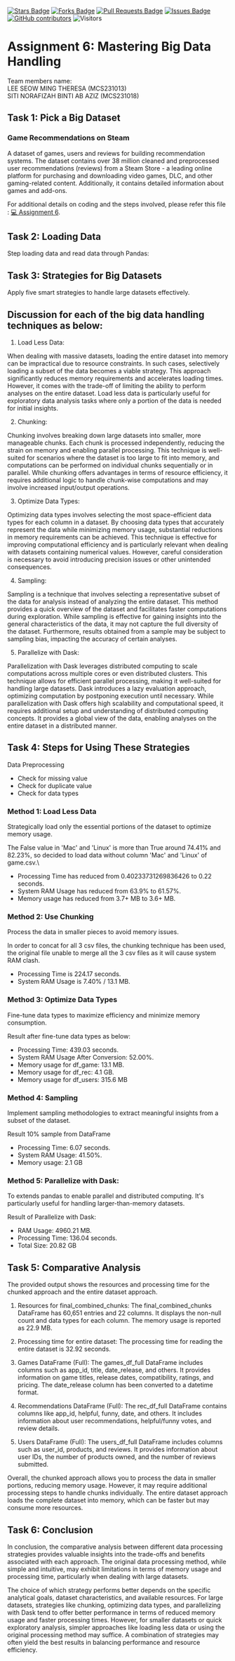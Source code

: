 <a href="https://github.com/drshahizan/Python-big-data/stargazers"><img src="https://img.shields.io/github/stars/drshahizan/Python-big-data" alt="Stars Badge"/></a>
<a href="https://github.com/drshahizan/Python-big-data/network/members"><img src="https://img.shields.io/github/forks/drshahizan/Python-big-data" alt="Forks Badge"/></a>
<a href="https://github.com/drshahizan/Python-big-data/pulls"><img src="https://img.shields.io/github/issues-pr/drshahizan/Python-big-data" alt="Pull Requests Badge"/></a>
<a href="https://github.com/drshahizan/Python-big-data/issues"><img src="https://img.shields.io/github/issues/drshahizan/Python-big-data" alt="Issues Badge"/></a>
<a href="https://github.com/drshahizan/Python-big-data/graphs/contributors"><img alt="GitHub contributors" src="https://img.shields.io/github/contributors/drshahizan/Python-big-data?color=2b9348"></a>
![Visitors](https://api.visitorbadge.io/api/visitors?path=https%3A%2F%2Fgithub.com%2Fdrshahizan%2FPython-big-data&labelColor=%23d9e3f0&countColor=%23697689&style=flat)

# Assignment 6: Mastering Big Data Handling

Team members name:\
LEE SEOW MING THERESA (MCS231013)\
SITI NORAFIZAH BINTI AB AZIZ (MCS231018)

## Task 1: Pick a Big Dataset

### Game Recommendations on Steam

A dataset of games, users and reviews for building recommendation systems.
The dataset contains over 38 million cleaned and preprocessed user recommendations (reviews) from a Steam Store - a leading online platform for purchasing and downloading video games, DLC, and other gaming-related content. Additionally, it contains detailed information about games and add-ons.

For additional details on coding and the steps involved, please refer this file : [💻 Assignment 6](Assignment_6_Mastering_Big_Data_Handling.ipynb).

## Task 2: Loading Data
Step loading data and read data through Pandas:

## Task 3: Strategies for Big Datasets

Apply five smart strategies to handle large datasets effectively.


## Discussion for each of the big data handling techniques as below:

1. Load Less Data:

When dealing with massive datasets, loading the entire dataset into memory can be impractical due to resource constraints. In such cases, selectively loading a subset of the data becomes a viable strategy. This approach significantly reduces memory requirements and accelerates loading times. However, it comes with the trade-off of limiting the ability to perform analyses on the entire dataset. Load less data is particularly useful for exploratory data analysis tasks where only a portion of the data is needed for initial insights.

2. Chunking:

Chunking involves breaking down large datasets into smaller, more manageable chunks. Each chunk is processed independently, reducing the strain on memory and enabling parallel processing. This technique is well-suited for scenarios where the dataset is too large to fit into memory, and computations can be performed on individual chunks sequentially or in parallel. While chunking offers advantages in terms of resource efficiency, it requires additional logic to handle chunk-wise computations and may involve increased input/output operations.

3. Optimize Data Types:

Optimizing data types involves selecting the most space-efficient data types for each column in a dataset. By choosing data types that accurately represent the data while minimizing memory usage, substantial reductions in memory requirements can be achieved. This technique is effective for improving computational efficiency and is particularly relevant when dealing with datasets containing numerical values. However, careful consideration is necessary to avoid introducing precision issues or other unintended consequences.

4. Sampling:

Sampling is a technique that involves selecting a representative subset of the data for analysis instead of analyzing the entire dataset. This method provides a quick overview of the dataset and facilitates faster computations during exploration. While sampling is effective for gaining insights into the general characteristics of the data, it may not capture the full diversity of the dataset. Furthermore, results obtained from a sample may be subject to sampling bias, impacting the accuracy of certain analyses.

5. Parallelize with Dask:

Parallelization with Dask leverages distributed computing to scale computations across multiple cores or even distributed clusters. This technique allows for efficient parallel processing, making it well-suited for handling large datasets. Dask introduces a lazy evaluation approach, optimizing computation by postponing execution until necessary. While parallelization with Dask offers high scalability and computational speed, it requires additional setup and understanding of distributed computing concepts. It provides a global view of the data, enabling analyses on the entire dataset in a distributed manner.


## Task 4: Steps for Using These Strategies

Data Preprocessing
- Check for missing value
- Check for duplicate value
- Check for data types

### Method 1: Load Less Data

Strategically load only the essential portions of the dataset to optimize memory usage.

The False value in 'Mac' and 'Linux' is more than True around 74.41% and 82.23%, so decided to load data without column 'Mac' and 'Linux' of game.csv.\
- Processing Time has reduced from 0.40233731269836426 to 0.22 seconds.
- System RAM Usage has reduced from 63.9% to 61.57%.
- Memory usage has reduced from 3.7+ MB to 3.6+ MB.


### Method 2: Use Chunking

Process the data in smaller pieces to avoid memory issues.

In order to concat for all 3 csv files, the chunking technique has been used, the original file unable to merge all the 3 csv files as it will cause system RAM clash.

- Processing Time is 224.17 seconds.
- System RAM Usage is 7.40% / 13.1 MB.

### Method 3: Optimize Data Types

Fine-tune data types to maximize efficiency and minimize memory consumption.

Result after fine-tune data types as below:

- Processing Time: 439.03 seconds.
- System RAM Usage After Conversion: 52.00%.
- Memory usage for df_game: 13.1 MB.
- Memory usage for df_rec: 4.1 GB.
- Memory usage for df_users: 315.6 MB

### Method 4: Sampling

Implement sampling methodologies to extract meaningful insights from a subset of the dataset.

Result 10% sample from DataFrame

- Processing Time: 6.07 seconds.
- System RAM Usage: 41.50%.
- Memory usage: 2.1 GB

### Method 5: Parallelize with Dask:

To extends pandas to enable parallel and distributed computing. It's particularly useful for handling larger-than-memory datasets.

Result of Parallelize with Dask:

- RAM Usage: 4960.21 MB.
- Processing Time: 136.04 seconds.
- Total Size: 20.82 GB

## Task 5: Comparative Analysis

The provided output shows the resources and processing time for the chunked approach and the entire dataset approach.

1. Resources for final_combined_chunks:
The final_combined_chunks DataFrame has 60,651 entries and 22 columns.
It displays the non-null count and data types for each column.
The memory usage is reported as 22.9 MB.

2. Processing time for entire dataset:
The processing time for reading the entire dataset is 32.92 seconds.

3. Games DataFrame (Full):
The games_df_full DataFrame includes columns such as app_id, title, date_release, and others.
It provides information on game titles, release dates, compatibility, ratings, and pricing.
The date_release column has been converted to a datetime format.

4. Recommendations DataFrame (Full):
The rec_df_full DataFrame contains columns like app_id, helpful, funny, date, and others.
It includes information about user recommendations, helpful/funny votes, and review details.

5. Users DataFrame (Full):
The users_df_full DataFrame includes columns such as user_id, products, and reviews.
It provides information about user IDs, the number of products owned, and the number of reviews submitted.

Overall, the chunked approach allows you to process the data in smaller portions, reducing memory usage. However, it may require additional processing steps to handle chunks individually. The entire dataset approach loads the complete dataset into memory, which can be faster but may consume more resources.

## Task 6: Conclusion

In conclusion, the comparative analysis between different data processing strategies provides valuable insights into the trade-offs and benefits associated with each approach. The original data processing method, while simple and intuitive, may exhibit limitations in terms of memory usage and processing time, particularly when dealing with large datasets.

The choice of which strategy performs better depends on the specific analytical goals, dataset characteristics, and available resources. For large datasets, strategies like chunking, optimizing data types, and parallelizing with Dask tend to offer better performance in terms of reduced memory usage and faster processing times. However, for smaller datasets or quick exploratory analysis, simpler approaches like loading less data or using the original processing method may suffice. A combination of strategies may often yield the best results in balancing performance and resource efficiency.
